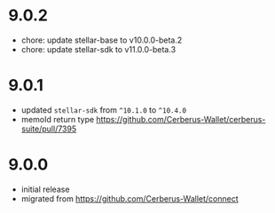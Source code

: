 # 9.0.2

-   chore: update stellar-base to v10.0.0-beta.2
-   chore: update stellar-sdk to v11.0.0-beta.3

# 9.0.1

-   updated `stellar-sdk` from `^10.1.0` to `^10.4.0`
-   memoId return type https://github.com/Cerberus-Wallet/cerberus-suite/pull/7395

# 9.0.0

-   initial release
-   migrated from https://github.com/Cerberus-Wallet/connect
